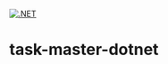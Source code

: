 [![.NET](https://github.com/DmitrichevNick/task-master-dotnet/actions/workflows/dotnet.yml/badge.svg)](https://github.com/DmitrichevNick/task-master-dotnet/actions/workflows/dotnet.yml)
# task-master-dotnet
